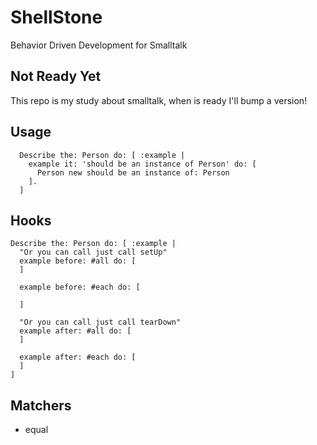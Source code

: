 ShellStone
==========

Behavior Driven Development for Smalltalk

Not Ready Yet
-------------

This repo is my study about smalltalk, when is ready I'll bump a version!

Usage
-----

      Describe the: Person do: [ :example |
        example it: 'should be an instance of Person' do: [
          Person new should be an instance of: Person
        ].
      ]

Hooks
-----

    Describe the: Person do: [ :example |
      "Or you can call just call setUp"
      example before: #all do: [
      ]

      example before: #each do: [

      ]

      "Or you can call just call tearDown"
      example after: #all do: [
      ]

      example after: #each do: [
      ]
    ]

Matchers
--------

* equal
